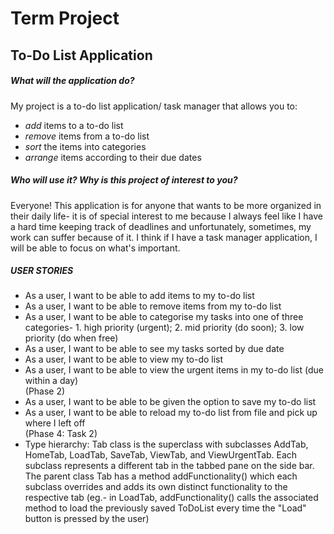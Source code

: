 # Term Project

## To-Do List Application

##### What will the application do? <br>
My project is a to-do list application/ task manager that allows you to:
 - *add* items to a to-do list
 - *remove* items from a to-do list
 - *sort* the items into categories
 - *arrange* items according to their due dates


##### Who will use it? Why is this project of interest to you? <br>
Everyone! This application is for anyone that wants to be more organized in their daily life- it is of special interest to me because I always feel like I have a hard time keeping track of deadlines and unfortunately, sometimes, my work can suffer because of it. I think if I have a task manager application, I will be able to focus on what's important.

##### USER STORIES <br>
- As a user, I want to be able to add items to my to-do list
- As a user, I want to be able to remove items from my to-do list
- As a user, I want to be able to categorise my tasks into one of three categories- 1. high priority (urgent); 2. mid priority (do soon); 3. low priority (do when free)
- As a user, I want to be able to see my tasks sorted by due date
- As a user, I want to be able to view my to-do list
- As a user, I want to be able to view the urgent items in my to-do list (due within a day)
<br> (Phase 2)
- As a user, I want to be able to be given the option to save my to-do list
- As a user, I want to be able to reload my to-do list from file and pick up where I left off
<br> (Phase 4: Task 2)
- Type hierarchy: Tab class is the superclass with subclasses AddTab, HomeTab, LoadTab, SaveTab, ViewTab, and ViewUrgentTab. Each subclass represents a different tab in the tabbed pane on the side bar. The parent class Tab has a method addFunctionality() which each subclass overrides and adds its own distinct functionality to the respective tab (eg.- in LoadTab, addFunctionality() calls the associated method to load the previously saved ToDoList every time the "Load" button is pressed by the user)